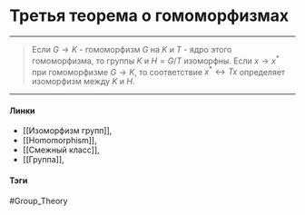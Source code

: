 # Третья теорема о гомоморфизмах
***
>Если $G\to K$ - гомоморфизм $G$ на $K$ и $T$ - ядро этого гомоморфизма, то группы $K$ и $H=G/T$ изоморфны. Если $x\to x^{*}$ при гомоморфизме $G\to K$, то соответствие $x^{*}\leftrightarrow Tx$ определяет изоморфизм между $K$ и $H$.
***
#### Линки 
- [[Изоморфизм групп]],
- [[Homomorphism]],
- [[Смежный класс]],
- [[Группа]],

#### Тэги 
 #Group_Theory 